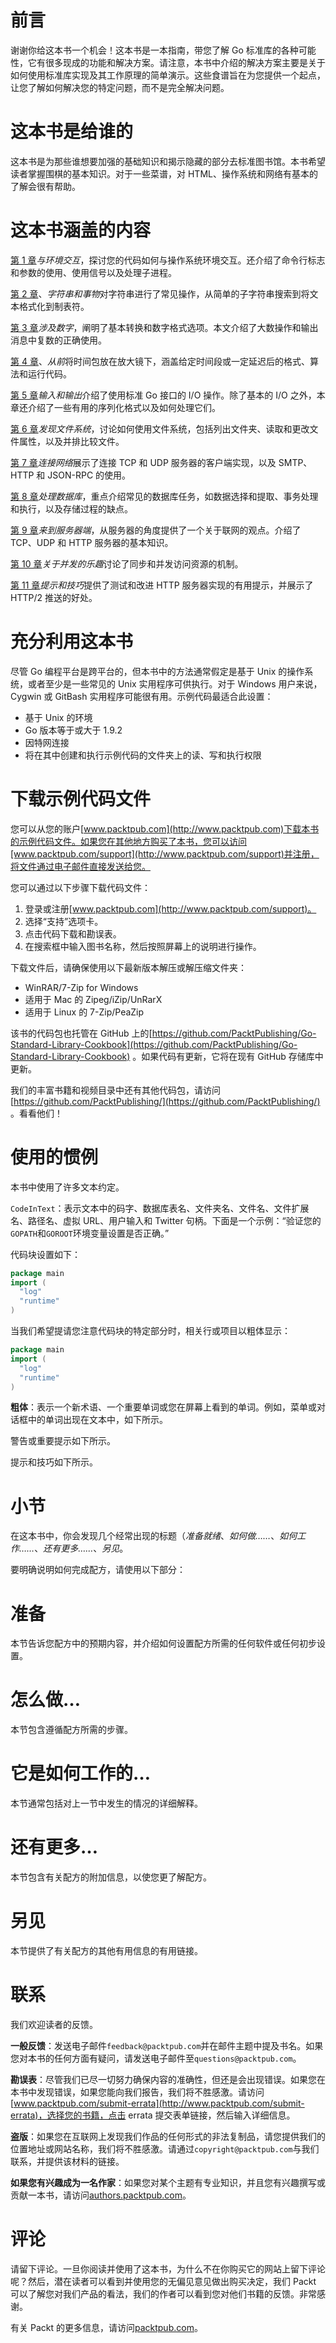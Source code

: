 # 前言

谢谢你给这本书一个机会！这本书是一本指南，带您了解 Go 标准库的各种可能性，它有很多现成的功能和解决方案。请注意，本书中介绍的解决方案主要是关于如何使用标准库实现及其工作原理的简单演示。这些食谱旨在为您提供一个起点，让您了解如何解决您的特定问题，而不是完全解决问题。

# 这本书是给谁的

这本书是为那些谁想要加强的基础知识和揭示隐藏的部分去标准图书馆。本书希望读者掌握围棋的基本知识。对于一些菜谱，对 HTML、操作系统和网络有基本的了解会很有帮助。

# 这本书涵盖的内容

[第 1 章](01.html)*与环境交互*，探讨您的代码如何与操作系统环境交互。还介绍了命令行标志和参数的使用、使用信号以及处理子进程。

[第 2 章](02.html)、*字符串和事物*对字符串进行了常见操作，从简单的子字符串搜索到将文本格式化到制表符。

[第 3 章](03.html)*涉及数字*，阐明了基本转换和数字格式选项。本文介绍了大数操作和输出消息中复数的正确使用。

[第 4 章](04.html)、*从前*将时间包放在放大镜下，涵盖给定时间段或一定延迟后的格式、算法和运行代码。

[第 5 章](05.html)*输入和输出*介绍了使用标准 Go 接口的 I/O 操作。除了基本的 I/O 之外，本章还介绍了一些有用的序列化格式以及如何处理它们。

[第 6 章](06.html)*发现文件系统*，讨论如何使用文件系统，包括列出文件夹、读取和更改文件属性，以及并排比较文件。

[第 7 章](07.html)*连接网络*展示了连接 TCP 和 UDP 服务器的客户端实现，以及 SMTP、HTTP 和 JSON-RPC 的使用。

[第 8 章](08.html)*处理数据库*，重点介绍常见的数据库任务，如数据选择和提取、事务处理和执行，以及存储过程的缺点。

[第 9 章](09.html)*来到服务器端*，从服务器的角度提供了一个关于联网的观点。介绍了 TCP、UDP 和 HTTP 服务器的基本知识。

[第 10 章](10.html)*关于并发的乐趣*讨论了同步和并发访问资源的机制。

[第 11 章](11.html)*提示和技巧*提供了测试和改进 HTTP 服务器实现的有用提示，并展示了 HTTP/2 推送的好处。

# 充分利用这本书

尽管 Go 编程平台是跨平台的，但本书中的方法通常假定是基于 Unix 的操作系统，或者至少是一些常见的 Unix 实用程序可供执行。对于 Windows 用户来说，Cygwin 或 GitBash 实用程序可能很有用。示例代码最适合此设置：

*   基于 Unix 的环境
*   Go 版本等于或大于 1.9.2
*   因特网连接
*   将在其中创建和执行示例代码的文件夹上的读、写和执行权限

# 下载示例代码文件

您可以从您的账户[www.packtpub.com](http://www.packtpub.com)下载本书的示例代码文件。如果您在其他地方购买了本书，您可以访问[www.packtpub.com/support](http://www.packtpub.com/support)并注册，将文件通过电子邮件直接发送给您。

您可以通过以下步骤下载代码文件：

1.  登录或注册[www.packtpub.com](http://www.packtpub.com/support)。
2.  选择“支持”选项卡。
3.  点击代码下载和勘误表。
4.  在搜索框中输入图书名称，然后按照屏幕上的说明进行操作。

下载文件后，请确保使用以下最新版本解压或解压缩文件夹：

*   WinRAR/7-Zip for Windows
*   适用于 Mac 的 Zipeg/iZip/UnRarX
*   适用于 Linux 的 7-Zip/PeaZip

该书的代码包也托管在 GitHub 上的[https://github.com/PacktPublishing/Go-Standard-Library-Cookbook](https://github.com/PacktPublishing/Go-Standard-Library-Cookbook) 。如果代码有更新，它将在现有 GitHub 存储库中更新。

我们的丰富书籍和视频目录中还有其他代码包，请访问[https://github.com/PacktPublishing/](https://github.com/PacktPublishing/) 。看看他们！

# 使用的惯例

本书中使用了许多文本约定。

`CodeInText`：表示文本中的码字、数据库表名、文件夹名、文件名、文件扩展名、路径名、虚拟 URL、用户输入和 Twitter 句柄。下面是一个示例：“验证您的`GOPATH`和`GOROOT`环境变量设置是否正确。”

代码块设置如下：

```go
package main
import (
  "log"
  "runtime"
)
```

当我们希望提请您注意代码块的特定部分时，相关行或项目以粗体显示：

```go
package main
import (
  "log"
  "runtime"
)
```

**粗体**：表示一个新术语、一个重要单词或您在屏幕上看到的单词。例如，菜单或对话框中的单词出现在文本中，如下所示。

警告或重要提示如下所示。

提示和技巧如下所示。

# 小节

在这本书中，你会发现几个经常出现的标题（*准备就绪*、*如何做……*、*如何工作……*、*还有更多……*、*另见*。

要明确说明如何完成配方，请使用以下部分：

# 准备

本节告诉您配方中的预期内容，并介绍如何设置配方所需的任何软件或任何初步设置。

# 怎么做…

本节包含遵循配方所需的步骤。

# 它是如何工作的…

本节通常包括对上一节中发生的情况的详细解释。

# 还有更多…

本节包含有关配方的附加信息，以使您更了解配方。

# 另见

本节提供了有关配方的其他有用信息的有用链接。

# 联系

我们欢迎读者的反馈。

**一般反馈**：发送电子邮件`feedback@packtpub.com`并在邮件主题中提及书名。如果您对本书的任何方面有疑问，请发送电子邮件至`questions@packtpub.com`。

**勘误表**：尽管我们已尽一切努力确保内容的准确性，但还是会出现错误。如果您在本书中发现错误，如果您能向我们报告，我们将不胜感激。请访问[www.packtpub.com/submit-errata](http://www.packtpub.com/submit-errata)，选择您的书籍，点击 errata 提交表单链接，然后输入详细信息。

**盗版**：如果您在互联网上发现我们作品的任何形式的非法复制品，请您提供我们的位置地址或网站名称，我们将不胜感激。请通过`copyright@packtpub.com`与我们联系，并提供该材料的链接。

**如果您有兴趣成为一名作家**：如果您对某个主题有专业知识，并且您有兴趣撰写或贡献一本书，请访问[authors.packtpub.com](http://authors.packtpub.com/)。

# 评论

请留下评论。一旦你阅读并使用了这本书，为什么不在你购买它的网站上留下评论呢？然后，潜在读者可以看到并使用您的无偏见意见做出购买决定，我们 Packt 可以了解您对我们产品的看法，我们的作者可以看到您对他们书籍的反馈。非常感谢。

有关 Packt 的更多信息，请访问[packtpub.com](https://www.packtpub.com/)。